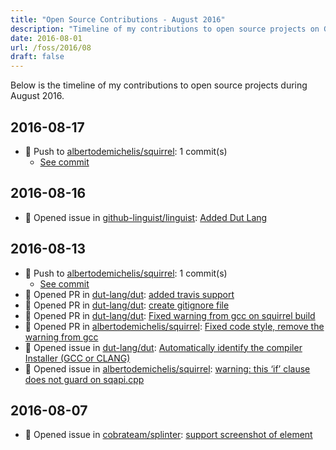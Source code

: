 ```yaml
---
title: "Open Source Contributions - August 2016"
description: "Timeline of my contributions to open source projects on GitHub during August 2016."
date: 2016-08-01
url: /foss/2016/08
draft: false
---
```


Below is the timeline of my contributions to open source projects during August 2016.

## 2016-08-17

- 🔨 Push to [albertodemichelis/squirrel](https://github.com/albertodemichelis/squirrel): 1 commit(s)
  - [See commit](https://github.com/albertodemichelis/squirrel/commits/main/?author=avelino&since=2016-08-17&until=2016-08-17)

## 2016-08-16

- 🐛 Opened issue in [github-linguist/linguist](https://github.com/github-linguist/linguist): [Added Dut Lang](https://github.com/github-linguist/linguist/issues/3155)

## 2016-08-13

- 🔨 Push to [albertodemichelis/squirrel](https://github.com/albertodemichelis/squirrel): 1 commit(s)
  - [See commit](https://github.com/albertodemichelis/squirrel/commits/main/?author=avelino&since=2016-08-13&until=2016-08-13)
- 🔀 Opened PR in [dut-lang/dut](https://github.com/dut-lang/dut): [added travis support](https://github.com/dut-lang/dut/pull/3)
- 🔀 Opened PR in [dut-lang/dut](https://github.com/dut-lang/dut): [create gitignore file](https://github.com/dut-lang/dut/pull/2)
- 🔀 Opened PR in [dut-lang/dut](https://github.com/dut-lang/dut): [Fixed warning from gcc on squirrel build](https://github.com/dut-lang/dut/pull/1)
- 🔀 Opened PR in [albertodemichelis/squirrel](https://github.com/albertodemichelis/squirrel): [Fixed code style, remove the warning from gcc](https://github.com/albertodemichelis/squirrel/pull/70)
- 🐛 Opened issue in [dut-lang/dut](https://github.com/dut-lang/dut): [Automatically identify the compiler Installer (GCC or CLANG)](https://github.com/dut-lang/dut/issues/4)
- 🐛 Opened issue in [albertodemichelis/squirrel](https://github.com/albertodemichelis/squirrel): [warning: this ‘if’ clause does not guard on sqapi.cpp](https://github.com/albertodemichelis/squirrel/issues/69)

## 2016-08-07

- 🐛 Opened issue in [cobrateam/splinter](https://github.com/cobrateam/splinter): [support screenshot of element](https://github.com/cobrateam/splinter/issues/500)

